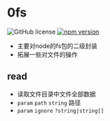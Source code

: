 # 0fs

![GitHub license](https://img.shields.io/badge/license-MIT-blue.svg) [![npm version](https://img.shields.io/npm/v/file-manage-system.svg?style=flat)](https://www.npmjs.com/package/file-manage-system)

- 主要对node的fs包的二级封装
- 拓展一些对文件的操作

## read

- 读取文件目录中文件全部数据
- `param`  `path` `string` 路径
- `param`  `ignore` `?string|string[]`
